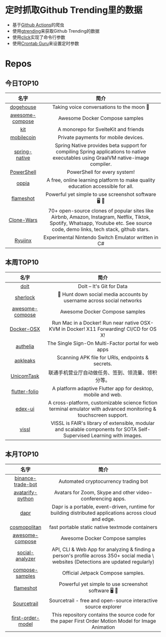 # 定时抓取Github Trending里的数据
* 基于[Github Actions](https://docs.github.com/en/actions)的爬虫
* 使用[gtrending](https://github.com/hedythedev/gtrending)来获取Github Trending的数据
* 使用[click](https://github.com/pallets/click)实现了命令行参数
* 使用[Crontab Guru](https://crontab.guru/)来设置定时参数

# Repos
## 今日TOP10 
<!-- START OF DAILY_TOP10_REPOS -->
| 名字 | 简介 |
| :----: | :----: |
| [dogehouse](https://github.com/benawad/dogehouse) | Taking voice conversations to the moon 🚀 |
| [awesome-compose](https://github.com/docker/awesome-compose) | Awesome Docker Compose samples |
| [kit](https://github.com/sveltejs/kit) | A monorepo for SvelteKit and friends |
| [mobilecoin](https://github.com/mobilecoinfoundation/mobilecoin) | Private payments for mobile devices. |
| [spring-native](https://github.com/spring-projects-experimental/spring-native) | Spring Native provides beta support for compiling Spring applications to native executables using GraalVM native-image compiler. |
| [PowerShell](https://github.com/PowerShell/PowerShell) | PowerShell for every system! |
| [oppia](https://github.com/oppia/oppia) | A free, online learning platform to make quality education accessible for all. |
| [flameshot](https://github.com/flameshot-org/flameshot) | Powerful yet simple to use screenshot software 🖥️ 📸 |
| [Clone-Wars](https://github.com/GorvGoyl/Clone-Wars) | 70+ open-source clones of popular sites like Airbnb, Amazon, Instagram, Netflix, Tiktok, Spotify, Whatsapp, Youtube etc. See source code, demo links, tech stack, github stars. |
| [Ryujinx](https://github.com/Ryujinx/Ryujinx) | Experimental Nintendo Switch Emulator written in C# |
<!-- END OF DAILY_TOP10_REPOS -->

## 本周TOP10
<!-- START OF WEEKLY_TOP10_REPOS -->
| 名字 | 简介 |
| :----: | :----: |
| [dolt](https://github.com/dolthub/dolt) | Dolt – It's Git for Data |
| [sherlock](https://github.com/sherlock-project/sherlock) | 🔎 Hunt down social media accounts by username across social networks |
| [awesome-compose](https://github.com/docker/awesome-compose) | Awesome Docker Compose samples |
| [Docker-OSX](https://github.com/sickcodes/Docker-OSX) | Run Mac in a Docker! Run near native OSX-KVM in Docker! X11 Forwarding! CI/CD for OS X! |
| [authelia](https://github.com/authelia/authelia) | The Single Sign-On Multi-Factor portal for web apps |
| [apkleaks](https://github.com/dwisiswant0/apkleaks) | Scanning APK file for URIs, endpoints & secrets. |
| [UnicomTask](https://github.com/srcrs/UnicomTask) | 联通手机营业厅自动做任务、签到、领流量、领积分等。 |
| [flutter-folio](https://github.com/gskinnerTeam/flutter-folio) | A platform adaptive Flutter app for desktop, mobile and web. |
| [edex-ui](https://github.com/GitSquared/edex-ui) | A cross-platform, customizable science fiction terminal emulator with advanced monitoring & touchscreen support. |
| [vissl](https://github.com/facebookresearch/vissl) | VISSL is FAIR's library of extensible, modular and scalable components for SOTA Self-Supervised Learning with images. |
<!-- END OF WEEKLY_TOP10_REPOS -->

## 本月TOP10
<!-- START OF MONTHLY_TOP10_REPOS -->
| 名字 | 简介 |
| :----: | :----: |
| [binance-trade-bot](https://github.com/edeng23/binance-trade-bot) | Automated cryptocurrency trading bot |
| [avatarify-python](https://github.com/alievk/avatarify-python) | Avatars for Zoom, Skype and other video-conferencing apps. |
| [dapr](https://github.com/dapr/dapr) | Dapr is a portable, event-driven, runtime for building distributed applications across cloud and edge. |
| [cosmopolitan](https://github.com/jart/cosmopolitan) | fast portable static native textmode containers |
| [awesome-compose](https://github.com/docker/awesome-compose) | Awesome Docker Compose samples |
| [social-analyzer](https://github.com/qeeqbox/social-analyzer) | API, CLI & Web App for analyzing & finding a person's profile across 350+ social media \ websites (Detections are updated regularly) |
| [compose-samples](https://github.com/android/compose-samples) | Official Jetpack Compose samples. |
| [flameshot](https://github.com/flameshot-org/flameshot) | Powerful yet simple to use screenshot software 🖥️ 📸 |
| [Sourcetrail](https://github.com/CoatiSoftware/Sourcetrail) | Sourcetrail - free and open-source interactive source explorer |
| [first-order-model](https://github.com/AliaksandrSiarohin/first-order-model) | This repository contains the source code for the paper First Order Motion Model for Image Animation |
<!-- END OF MONTHLY_TOP10_REPOS -->

